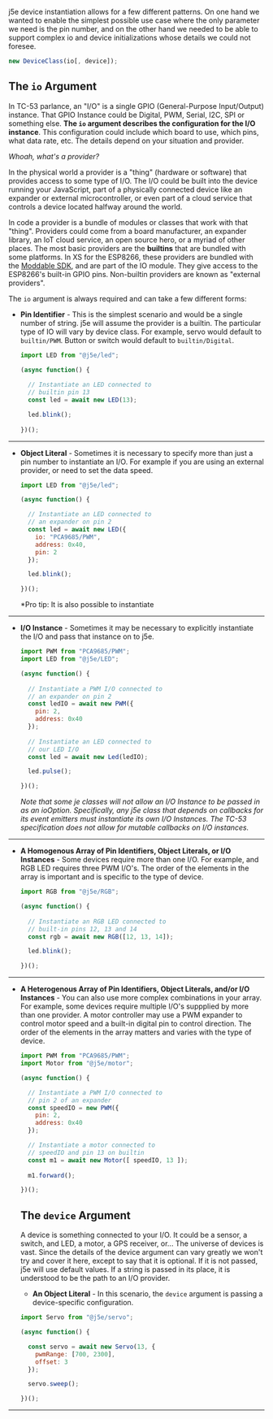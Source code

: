 j5e device instantiation allows for a few different patterns. On one hand we wanted to enable the simplest possible use case where the only parameter we need is the pin number, and on the other hand we needed to be able to support complex io and device initializations whose details we could not foresee.

````js
new DeviceClass(io[, device]);
````

## The ```io``` Argument
In TC-53 parlance, an "I/O" is a single GPIO (General-Purpose Input/Output) instance. That GPIO Instance could be Digital, PWM, Serial, I2C, SPI or something else. **The ```io``` argument describes the configuration for the I/O instance**. This configuration could include which board to use, which pins, what data rate, etc. The details depend on your situation and provider. 

*Whoah, what's a provider?*

In the physical world a provider is a "thing" (hardware or software) that provides access to some type of I/O. The I/O could be built into the device running your JavaScript, part of a physically connected device like an expander or external microcontroller, or even part of a cloud service that controls a device located halfway around the world. 

In code a provider is a bundle of modules or classes that work with that "thing". Providers could come from a board manufacturer, an expander library, an IoT cloud service, an open source hero, or a myriad of other places. The most basic providers are the **builtins** that are bundled with some platforms. In XS for the ESP8266, these providers are bundled with the [Moddable SDK](https://github.com/Moddable-OpenSource/moddable), and are part of the IO module. They give access to the ESP8266's built-in GPIO pins. Non-builtin providers are known as "external providers".

The ```io``` argument is always required and can take a few different forms: 
* **Pin Identifier** - This is the simplest scenario and would be a single number of string. j5e will assume the provider is a builtin. The particular type of IO will vary by device class. For example, servo would default to ```builtin/PWM```. Button or switch would default to ```builtin/Digital```.
  ````js
  import LED from "@j5e/led";

  (async function() {
    
    // Instantiate an LED connected to 
    // builtin pin 13
    const led = await new LED(13);

    led.blink();
    
  })();
  ````
---
* **Object Literal** - Sometimes it is necessary to specify more than just a pin number to instantiate an I/O. For example if you are using an external provider, or need to set the data speed.
  ````js
  import LED from "@j5e/led";
  
  (async function() {

    // Instantiate an LED connected to 
    // an expander on pin 2
    const led = await new LED({
      io: "PCA9685/PWM",
      address: 0x40,
      pin: 2
    });

    led.blink();

  })();
  ````

  *Pro tip: It is also possible to instantiate 
---
* **I/O Instance** - Sometimes it may be necessary to explicitly instantiate the I/O and pass that instance on to j5e.
  ````js
  import PWM from "PCA9685/PWM";
  import LED from "@j5e/LED";
  
  (async function() {
    
    // Instantiate a PWM I/O connected to 
    // an expander on pin 2
    const ledIO = await new PWM({
      pin: 2,
      address: 0x40
    });
    
    // Instantiate an LED connected to 
    // our LED I/O
    const led = await new Led(ledIO);

    led.pulse();

  })();
  
  ````
  *Note that some je classes will not allow an I/O Instance to be passed in as an ioOption. Specifically, any j5e class that depends on callbacks for its event emitters must instantiate its own I/O Instances. The TC-53 specification does not allow for mutable callbacks on I/O instances.*
---
* **A Homogenous Array of Pin Identifiers, Object Literals, or I/O Instances** - Some devices require more than one I/O. For example, and RGB LED requires three PWM I/O's. The order of the elements in the array is important and is specific to the type of device.
  ````js
  import RGB from "@j5e/RGB";

  (async function() {
    
    // Instantiate an RGB LED connected to 
    // built-in pins 12, 13 and 14 
    const rgb = await new RGB([12, 13, 14]);

    led.blink();

  })();
  ````
---
* **A Heterogenous Array of Pin Identifiers, Object Literals, and/or I/O Instances** - You can also use more complex combinations in your array. For example, some devices require multiple I/O's suppplied by more than one provider. A motor controller may use a PWM expander to control motor speed and a built-in digital pin to control direction. The order of the elements in the array matters and varies with the type of device.
  ````js
  import PWM from "PCA9685/PWM";
  import Motor from "@j5e/motor";

  (async function() {

    // Instantiate a PWM I/O connected to 
    // pin 2 of an expander
    const speedIO = new PWM({
      pin: 2,
      address: 0x40
    });

    // Instantiate a motor connected to 
    // speedIO and pin 13 on builtin
    const m1 = await new Motor([ speedIO, 13 ]);
    
    m1.forward();

  })();
  ````

  ## The ```device``` Argument
  A device is something connected to your I/O. It could be a sensor, a switch, and LED, a motor, a GPS receiver, or... The universe of devices is vast. Since the details of the device argument can vary greatly we won't try and cover it here, except to say that it is optional. If it is not passed, j5e will use default values. If a string is passed in its place, it is understood to be the path to an I/O provider.
  * **An Object Literal** - In this scenario, the ```device``` argument is passing a device-specific configuration.
  ````js
  import Servo from "@j5e/servo";

  (async function() {

    const servo = await new Servo(13, {
      pwmRange: [700, 2300],
      offset: 3
    });

    servo.sweep();

  })();
  ````
---
